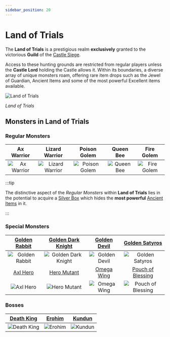 ```yaml
---
sidebar_position: 20
---
```


# Land of Trials

The **Land of Trials** is a prestigious realm **exclusively** granted to the victorious **Guild** of the [Castle Siege](/events/castle-siege).

Access to these hunting grounds are restricted from regular players unless the **Castle Lord** holding the Castle allows it. Within its boundaries, a diverse array of unique monsters roam, offering rare item drops such as the Jewel of Guardian, Ancient Items and some of the most powerful Excellent items available.

![Land of Trials](/img/maps/land-of-trials.webp)

_Land of Trials_

## Monsters in Land of Trials

### Regular Monsters

|                         Ax Warrior                         |                           Lizard Warrior                           |                          Poison Golem                          |                        Queen Bee                         |                         Fire Golem                         |
| :--------------------------------------------------------: | :----------------------------------------------------------------: | :------------------------------------------------------------: | :------------------------------------------------------: | :--------------------------------------------------------: |
| ![Ax Warrior](/img/monsters/land-of-trials/ax-warrior.jpg) | ![Lizard Warrior](/img/monsters/land-of-trials/lizard-warrior.jpg) | ![Poison Golem](/img/monsters/land-of-trials/poison-golem.jpg) | ![Queen Bee](/img/monsters/land-of-trials/queen-bee.jpg) | ![Fire Golem](/img/monsters/land-of-trials/fire-golem.jpg) |

:::tip

The distinctive aspect of the _Regular Monsters_ within **Land of Trials** lies in the potential to acquire a [Silver Box](/items/item-bags/non-exc/silver-box) which hides the **most powerful** [Ancient Items](/items/ancient-items) in it.

:::

### Special Monsters

|     [Golden Rabbit](/special-monsters/others/golden-rabbit)      |  [Golden Dark Knight](/special-monsters/others/golden-dark-knight)  |   [Golden Devil](/special-monsters/others/golden-devil)    |        [Golden Satyros](/special-monsters/others/golden-satyros)         |
| :--------------------------------------------------------------: | :-----------------------------------------------------------------: | :--------------------------------------------------------: | :----------------------------------------------------------------------: |
| ![Golden Rabbit](/img/monsters/special/golden/golden-rabbit.jpg) | ![Golden Dark Knight](/img/monsters/special/golden/dark-knight.jpg) |  ![Golden Devil](/img/monsters/special/golden/devil.jpg)   |       ![Golden Satyros](/img/monsters/special/golden/satyros.jpg)        |
|          [Axl Hero](/special-monsters/others/axl-hero)           |         [Hero Mutant](/special-monsters/others/hero-mutant)         |     [Omega Wing](/special-monsters/others/omega-wing)      |     [Pouch of Blessing](/special-monsters/others/pouch-of-blessing)      |
|      ![Axl Hero](/img/monsters/special/others/axl-hero.jpg)      |    ![Hero Mutant](/img/monsters/special/others/hero-mutant.jpg)     | ![Omega Wing](/img/monsters/special/others/omega-wing.jpg) | ![Pouch of Blessing](/img/monsters/special/others/pouch-of-blessing.jpg) |

### Bosses

|       [Death King](/special-monsters/bosses/death-king)       |     [Erohim](/special-monsters/bosses/erohim)      |     [Kundun](/special-monsters/bosses/kundun)      |
| :-----------------------------------------------------------: | :------------------------------------------------: | :------------------------------------------------: |
| ![Death King](/img/monsters/special/invasions/death-king.jpg) | ![Erohim](/img/monsters/special/bosses/erohim.jpg) | ![Kundun](/img/monsters/special/bosses/kundun.jpg) |

